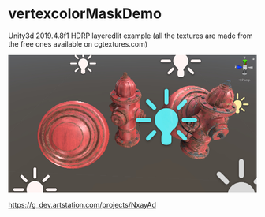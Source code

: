 # vertexcolorMaskDemo
Unity3d 2019.4.8f1 HDRP layeredlit example
(all the textures are made from the free ones available on cgtextures.com)

![demoview](demoview.jpg)

https://g_dev.artstation.com/projects/NxayAd
